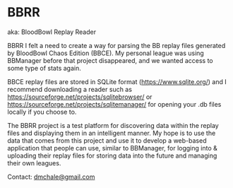 # BBRR
aka: BloodBowl Replay Reader

BBRR I felt a need to create a way for parsing the BB replay files generated by BloodBowl Chaos Edition (BBCE). My personal league was using BBManager before that project disappeared, and we wanted access to some type of stats again. 

BBCE replay files are stored in SQLite format (https://www.sqlite.org/) and I recommend downloading a reader such as https://sourceforge.net/projects/sqlitebrowser/ or https://sourceforge.net/projects/sqlitemanager/ for opening your .db files locally if you choose to.

The BBRR project is a test platform for discovering data within the replay files and displaying them in an intelligent manner. My hope is to use the data that comes from this project and use it to develop a web-based application that people can use, similar to BBManager, for logging into & uploading their replay files for storing data into the future and managing their own leagues. 

Contact: dmchale@gmail.com
